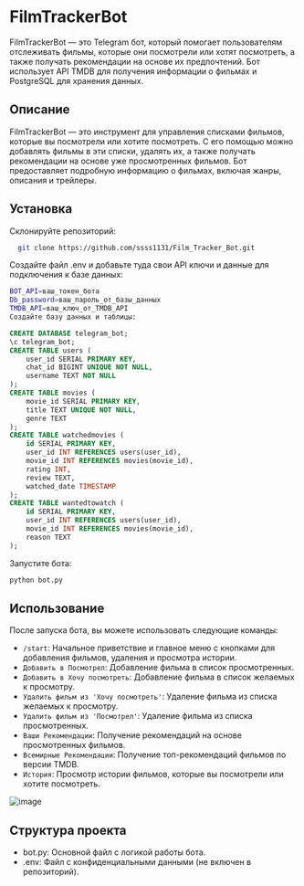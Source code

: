 # FilmTrackerBot


FilmTrackerBot — это Telegram бот, который помогает пользователям отслеживать фильмы, которые они посмотрели или хотят посмотреть, а также получать рекомендации на основе их предпочтений. Бот использует API TMDB для получения информации о фильмах и PostgreSQL для хранения данных.

## Описание
FilmTrackerBot — это инструмент для управления списками фильмов, которые вы посмотрели или хотите посмотреть. С его помощью можно добавлять фильмы в эти списки, удалять их, а также получать рекомендации на основе уже просмотренных фильмов. Бот предоставляет подробную информацию о фильмах, включая жанры, описания и трейлеры.

## Установка
Склонируйте репозиторий:
```bash
  git clone https://github.com/ssss1131/Film_Tracker_Bot.git
```

Создайте файл .env и добавьте туда свои API ключи и данные для подключения к базе данных:
```bash
BOT_API=ваш_токен_бота
Db_password=ваш_пароль_от_базы_данных
TMDB_API=ваш_ключ_от_TMDB_API
Создайте базу данных и таблицы:
```

```sql
CREATE DATABASE telegram_bot;
\c telegram_bot;
CREATE TABLE users (
    user_id SERIAL PRIMARY KEY,
    chat_id BIGINT UNIQUE NOT NULL,
    username TEXT NOT NULL
);
CREATE TABLE movies (
    movie_id SERIAL PRIMARY KEY,
    title TEXT UNIQUE NOT NULL,
    genre TEXT
);
CREATE TABLE watchedmovies (
    id SERIAL PRIMARY KEY,
    user_id INT REFERENCES users(user_id),
    movie_id INT REFERENCES movies(movie_id),
    rating INT,
    review TEXT,
    watched_date TIMESTAMP
);
CREATE TABLE wantedtowatch (
    id SERIAL PRIMARY KEY,
    user_id INT REFERENCES users(user_id),
    movie_id INT REFERENCES movies(movie_id),
    reason TEXT
);
```

Запустите бота:
```bash
python bot.py
```
## Использование
После запуска бота, вы можете использовать следующие команды:

- `/start`: Начальное приветствие и главное меню с кнопками для добавления фильмов, удаления и просмотра истории.
- `Добавить в Посмотрел`: Добавление фильма в список просмотренных.
- `Добавить в Хочу посмотреть`: Добавление фильма в список желаемых к просмотру.
- `Удалить фильм из 'Хочу посмотреть'`: Удаление фильма из списка желаемых к просмотру.
- `Удалить фильм из 'Посмотрел'`: Удаление фильма из списка просмотренных.
-  `Ваши Рекомендации`: Получение рекомендаций на основе просмотренных фильмов.
- `Всемирные Рекомендации`: Получение топ-рекомендаций фильмов по версии TMDB.
- `История`: Просмотр истории фильмов, которые вы посмотрели или хотите посмотреть.

![image](https://github.com/ssss1131/Telegram_bot/assets/115891255/dd8cf158-8754-469c-8072-12e00f99d7c5)


## Структура проекта
- bot.py: Основной файл с логикой работы бота.
- .env: Файл с конфиденциальными данными (не включен в репозиторий).
